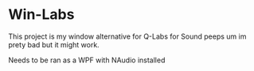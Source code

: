 # Win-Labs

This project is my window alternative for Q-Labs for Sound peeps um im prety bad but it might work.

Needs to be ran as a WPF with NAudio installed